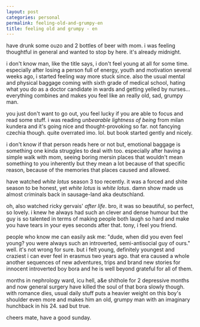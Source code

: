 ```yaml
---
layout: post
categories: personal
permalink: feeling-old-and-grumpy-en
title: feeling old and grumpy - en
---
```

have drunk some ouzo and 2 bottles of beer with mom. i was feeling thoughtful in general and wanted to stop by here. it's already midnight.

i don't know man, like the title says, i don't feel young at all for some time. especially after losing a person full of energy, youth and motivation several weeks ago, i started feeling way more stuck since. also the usual mental and physical baggage coming with sixth grade of medical school, hating what you do as a doctor candidate in wards and getting yelled by nurses... everything combines and makes you feel like an really old, sad, grumpy man. 

you just don't want to go out, you feel lucky if you are able to focus and read some stuff. i was reading _unbearable lightness of being_ from milan kundera and it's going nice and thought-provoking so far. not fancying czechia though. quite overrated imo. lol. but book started gently and nicely.

i don't know if that person reads here or not but, emotional baggage is something one kinda struggles to deal with too. especially after having a simple walk with mom, seeing boring mersin places that wouldn't mean something to you inherently but they mean a lot because of that specific reason, because of the memories that places caused and allowed.

have watched _white lotus_ season 3 too recently. it was a forced and shite season to be honest, yet _white lotus_ is _white lotus_. damn show made us almost criminals back in sausage-land aka deutschland.

oh, also watched ricky gervais' _after life_. bro, it was so beautiful, so perfect, so lovely. i knew he always had such an clever and dense humour but the guy is so talented in terms of making people both laugh so hard and make you have tears in your eyes seconds after that. tony, i feel you friend.

people who know me can easily ask me: "dude, when did you even feel young? you were always such an introverted, semi-antisocial guy of ours." well. it's not wrong for sure. but i felt young, definitely youngest and craziest i can ever feel in erasmus two years ago. that era caused a whole another sequences of new adventures, trips and brand new stories for innocent introverted boy bora and he is well beyond grateful for all of them.

months in nephrology ward, icu hell, a&e shithole for 2 depressive months and now general surgery have killed the soul of that bora slowly though. with romance dies, usual daily stuff puts a heavier weight on this boy's shoulder even more and makes him an old, grumpy man with an imaginary hunchback in his 24. sad but true.

cheers mate, have a good sunday.
